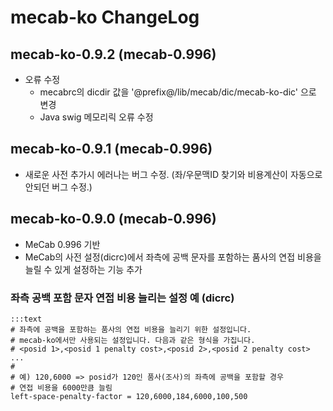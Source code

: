 # mecab-ko ChangeLog

## mecab-ko-0.9.2 (mecab-0.996)

  - 오류 수정
    - mecabrc의 dicdir 값을 '@prefix@/lib/mecab/dic/mecab-ko-dic' 으로 변경
    - Java swig 메모리릭 오류 수정

## mecab-ko-0.9.1 (mecab-0.996)
  - 새로운 사전 추가시 에러나는 버그 수정. (좌/우문맥ID 찾기와 비용계산이 자동으로 안되던 버그 수정.)

## mecab-ko-0.9.0 (mecab-0.996)

  - MeCab 0.996 기반
  - MeCab의 사전 설정(dicrc)에서 좌측에 공백 문자를 포함하는 품사의 연접 비용을 늘릴 수 있게 설정하는 기능 추가

### 좌측 공백 포함 문자 연접 비용 늘리는 설정 예 (dicrc)

    :::text
    # 좌측에 공백을 포함하는 품사의 연접 비용을 늘리기 위한 설정입니다.
    # mecab-ko에서만 사용되는 설정입니다. 다음과 같은 형식을 가집니다.
    # <posid 1>,<posid 1 penalty cost>,<posid 2>,<posid 2 penalty cost> ...
    # 
    # 예) 120,6000 => posid가 120인 품사(조사)의 좌측에 공백을 포함할 경우
    # 연접 비용을 6000만큼 늘림
    left-space-penalty-factor = 120,6000,184,6000,100,500
